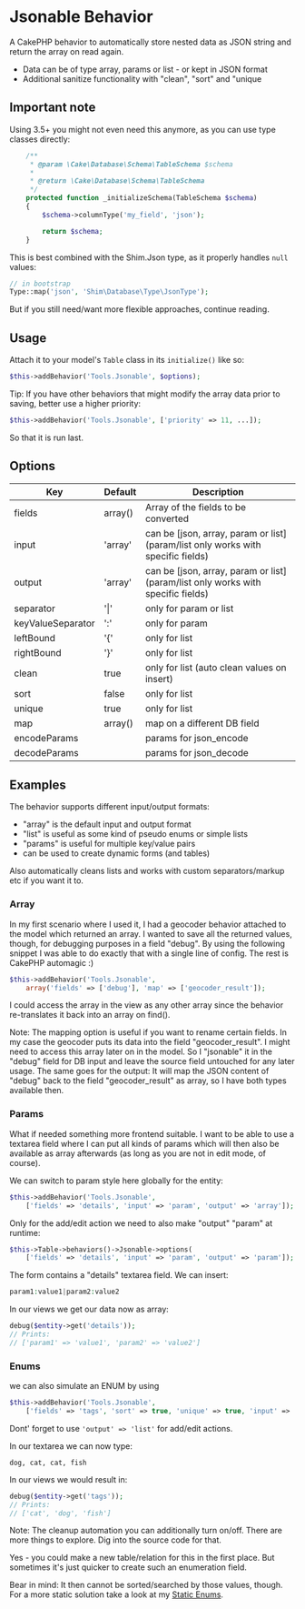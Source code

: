 # Jsonable Behavior

A CakePHP behavior to automatically store nested data as JSON string and return the array on read again.
- Data can be of type array, params or list - or kept in JSON format
- Additional sanitize functionality with "clean", "sort" and "unique

## Important note
Using 3.5+ you might not even need this anymore, as you can use type classes directly:
```php
    /**
     * @param \Cake\Database\Schema\TableSchema $schema
     *
     * @return \Cake\Database\Schema\TableSchema
     */
    protected function _initializeSchema(TableSchema $schema)
    {
        $schema->columnType('my_field', 'json');

        return $schema;
    }
```	
This is best combined with the Shim.Json type, as it properly handles `null` values:
```php
// in bootstrap
Type::map('json', 'Shim\Database\Type\JsonType');
```

But if you still need/want more flexible approaches, continue reading.


## Usage
Attach it to your model's `Table` class in its `initialize()` like so:
```php
$this->addBehavior('Tools.Jsonable', $options);
```

Tip: If you have other behaviors that might modify the array data prior to saving, better use a higher priority:
```php
$this->addBehavior('Tools.Jsonable', ['priority' => 11, ...]);
```
So that it is run last.

## Options
| Key  | Default | Description |
| ------------- | ------------- | ------------- |
| fields  | array() | Array of the fields to be converted  |
| input  | 'array'  | can be \[json, array, param or list\] (param/list only works with specific fields) |
| output  | 'array'  | can be \[json, array, param or list\] (param/list only works with specific fields) |
| separator  | '\|'  | only for param or list |
| keyValueSeparator  | ':'  | only for param |
| leftBound  | '{'  | only for list |
| rightBound  | '}'  | only for list |
| clean  | true | only for list (auto clean values on insert) |
| sort  | false | only for list |
| unique  | true | only for list |
| map  | array()  | map on a different DB field |
| encodeParams  |   | params for json_encode |
| decodeParams  |   | params for json_decode |


## Examples

The behavior supports different input/output formats:
- "array" is the default input and output format
- "list" is useful as some kind of pseudo enums or simple lists
- "params" is useful for multiple key/value pairs
- can be used to create dynamic forms (and tables)

Also automatically cleans lists and works with custom separators/markup etc if you want it to.

### Array
In my first scenario where I used it, I had a geocoder behavior attached to the model which returned an array.
I wanted to save all the returned values, though, for debugging purposes in a field "debug".
By using the following snippet I was able to do exactly that with a single line of config.
The rest is CakePHP automagic :)

```php
$this->addBehavior('Tools.Jsonable',
	array('fields' => ['debug'], 'map' => ['geocoder_result']);
```
I could access the array in the view as any other array since the behavior re-translates it back into an array on find().

Note: The mapping option is useful if you want to rename certain fields.
In my case the geocoder puts its data into the field "geocoder_result".
I might need to access this array later on in the model. So I "jsonable" it in the "debug" field for DB input
and leave the source field untouched for any later usage.
The same goes for the output: It will map the JSON content of "debug" back to the field "geocoder_result" as array, so
I have both types available then.

### Params
What if needed something more frontend suitable.
I want to be able to use a textarea field where I can put all kinds of params
which will then also be available as array afterwards (as long as you are not in edit mode, of course).

We can switch to param style here globally for the entity:

```php
$this->addBehavior('Tools.Jsonable',
	['fields' => 'details', 'input' => 'param', 'output' => 'array']);
```

Only for the add/edit action we need to also make "output" "param" at runtime:
```php
$this->Table->behaviors()->Jsonable->options(
	['fields' => 'details', 'input' => 'param', 'output' => 'param']);
```

The form contains a "details" textarea field. We can insert:
```php
param1:value1|param2:value2
```

In our views we get our data now as array:
```php
debug($entity->get('details'));
// Prints:
// ['param1' => 'value1', 'param2' => 'value2']
```


### Enums
we can also simulate an ENUM by using
```php
$this->addBehavior('Tools.Jsonable',
	['fields' => 'tags', 'sort' => true, 'unique' => true, 'input' => 'list', 'output' => 'array']);
```
Dont' forget to use `'output' => 'list'` for add/edit actions.

In our textarea we can now type:
```
dog, cat, cat, fish
```

In our views we would result in:
```php
debug($entity->get('tags'));
// Prints:
// ['cat', 'dog', 'fish']
```

Note: The cleanup automation you can additionally turn on/off. There are more things to explore. Dig into the source code for that.

Yes - you could make a new table/relation for this in the first place.
But sometimes it's just quicker to create such an enumeration field.

Bear in mind: It then cannot be sorted/searched by those values, though.
For a more static solution take a look at my [Static Enums](http://www.dereuromark.de/2010/06/24/static-enums-or-semihardcoded-attributes/).
